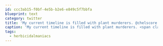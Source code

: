 ```yaml
---
id: ccc3ab15-f0bf-4e5b-b2e6-e849c5f7bbfa
blueprint: text
category: twitter
title: 'My current timeline is filled with plant murderers. @chelscore @dainal #herbicidalmaniacs'
caption: 'My current timeline is filled with plant murderers. <span class="username username_linked">@<a href="https://twitter.com/chelscore" title="Chelsea Klukas">chelscore</a></span> <span class="username username_linked">@<a href="https://twitter.com/dainal" title="Daina Lightfoot">dainal</a></span> <span class="hashtag hashtag_local">#<a href="http://tweettemp.darylchymko.ca/?tag=herbicidalmaniacs">herbicidalmaniacs</a>'
tags:
  - herbicidalmaniacs
---
```

